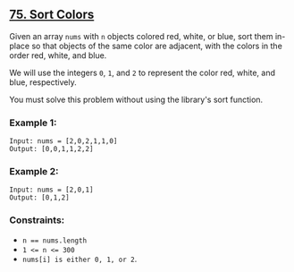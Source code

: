 ## [75. Sort Colors](https://leetcode.com/problems/sort-colors/)

Given an array `nums` with `n` objects colored red, white, or blue, sort them in-place so that objects of the same color are adjacent, with the colors in the order red, white, and blue.

We will use the integers `0`, `1`, and `2` to represent the color red, white, and blue, respectively.

You must solve this problem without using the library's sort function.

### Example 1:

```
Input: nums = [2,0,2,1,1,0]
Output: [0,0,1,1,2,2]
```

### Example 2:

```
Input: nums = [2,0,1]
Output: [0,1,2]
 ```

### Constraints:

- `n == nums.length`
- `1 <= n <= 300`
- `nums[i] is either 0, 1, or 2`.

